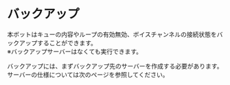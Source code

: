 # バックアップ

本ボットはキューの内容やループの有効無効、ボイスチャンネルの接続状態をバックアップすることができます。  
※バックアップサーバーはなくても実行できます。  

バックアップには、まずバックアップ先のサーバーを作成する必要があります。
サーバーの仕様については次のページを参照してください。  

